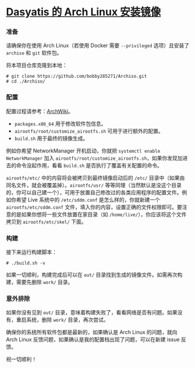 # [Dasyatis 的 Arch Linux 安装镜像](https://www.bobby285271.top/index.php/Archiso.html)

### 准备

请确保你在使用 Arch Linux（若使用 Docker 需要 `--privileged` 选项）且安装了 `archiso` 和 `git` 软件包。

将本项目仓库克隆到本地：
```plain
# git clone https://github.com/bobby285271/Archiso.git
# cd ./Archiso/
```

### 配置
配置过程请参考：[ArchWiki](https://wiki.archlinux.org/index.php/Archiso)。

* `packages.x86_64` 用于修改软件包信息。
* `airootfs/root/customize_airootfs.sh` 可用于进行额外的配置。
* `build.sh` 用于最终的镜像生成。

例如你希望 NetworkManager 开机启动，你就把 `systemctl enable NetworkManager` 加入 `airootfs/root/customize_airootfs.sh`，如果你发现加进去的命令没起作用，看看 `build.sh` 是否执行了覆盖有关配置的命令。

`airootfs/etc/` 中的内容将会被拷贝到最终镜像启动后的 `/etc/` 目录中（如果由同名文件，就会被覆盖掉）。`airootfs/usr/` 等等同理（当然默认是没这个目录的，你可以自己建一个），可用于放置自己修改过的各类应用程序的配置文件。例如你希望 Live 系统中的 `/etc/sddm.conf` 是怎么样的，你就新建一个 `airootfs/etc/sddm.conf` 文件，填入你的内容，设置正确的文件权限即可。要注意的是如果你想将一些文件放置在家目录（如 `/home/live/`），你应该将这个文件拷贝到 `airootfs/etc/skel/` 下面。

### 构建
接下来运行构建脚本：
```plain
# ./build.sh -v
```

如果一切顺利，构建完成后可以在 `out/` 目录找到生成的镜像文件。如需再次构建，需要先删除 `work/` 目录。

### 意外排除
如果你没有见到 `out/` 目录，意味着构建失败了，看看网络是否有问题。如果没有，重启系统，删除 `work/` 目录，再次尝试。

确保你的系统所有软件包都是最新的，如果确认是 Arch Linux 的问题，就向 Arch Linux 反馈问题，如果确认是我的配置档出现了问题，可以在新建 issue 反馈。

祝一切顺利！
